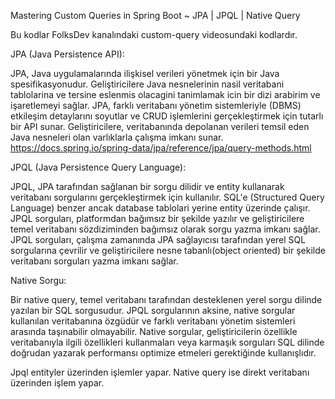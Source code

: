 Mastering Custom Queries in Spring Boot ~ JPA | JPQL | Native Query


Bu kodlar FolksDev kanalındaki custom-query videosundaki kodlardır.

JPA (Java Persistence API):

JPA, Java uygulamalarında ilişkisel verileri yönetmek için bir Java spesifikasyonudur.
Geliştiricilere Java nesnelerinin nasil veritabani tablolarina ve tersine eslenmis olacagini tanimlamak icin bir dizi arabirim ve işaretlemeyi sağlar.
JPA, farklı veritabanı yönetim sistemleriyle (DBMS) etkileşim detaylarını soyutlar ve CRUD işlemlerini gerçekleştirmek için tutarlı bir API sunar.
Geliştiricilere, veritabanında depolanan verileri temsil eden Java nesneleri olan varlıklarla çalışma imkanı sunar.
 https://docs.spring.io/spring-data/jpa/reference/jpa/query-methods.html 
 
JPQL (Java Persistence Query Language):

JPQL, JPA tarafından sağlanan bir sorgu dilidir ve entity kullanarak veritabanı sorgularını gerçekleştirmek için kullanılır.
SQL'e (Structured Query Language) benzer ancak database tablolari yerine entity üzerinde çalışır.
JPQL sorguları, platformdan bağımsız bir şekilde yazılır ve geliştiricilere temel veritabanı sözdiziminden bağımsız olarak sorgu yazma imkanı sağlar.
JPQL sorguları, çalışma zamanında JPA sağlayıcısı tarafından yerel SQL sorgularına çevrilir ve geliştiricilere nesne tabanlı(object oriented) bir şekilde veritabanı sorguları yazma imkanı sağlar.

Native Sorgu:

Bir native query, temel veritabanı tarafından desteklenen yerel sorgu dilinde yazılan bir SQL sorgusudur.
JPQL sorgularının aksine, native sorgular kullanılan veritabanına özgüdür ve farklı veritabanı yönetim sistemleri arasında taşınabilir olmayabilir.
Native sorgular, geliştiricilerin özellikle veritabanıyla ilgili özellikleri kullanmaları veya karmaşık sorguları SQL dilinde doğrudan yazarak performansı optimize etmeleri gerektiğinde kullanışlıdır.


Jpql entityler üzerinden işlemler yapar.
Native query ise direkt veritabanı üzerinden işlem yapar.
